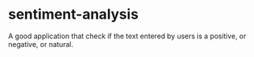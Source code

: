 # sentiment-analysis
A good application that check if the text entered by users is a positive, or negative, or natural. 
